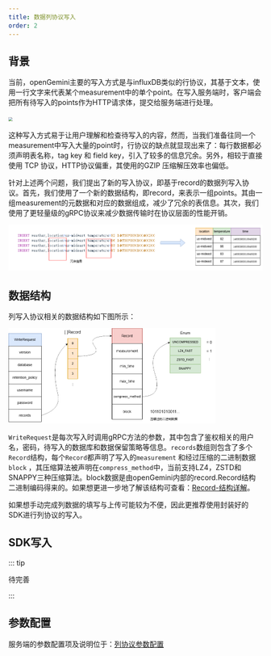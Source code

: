 ```yaml
---
title: 数据列协议写入
order: 2
---
```


## 背景

当前，openGemini主要的写入方式是与influxDB类似的行协议，其基于文本，使用一行文字来代表某个measurement中的单个point。在写入服务端时，客户端会把所有待写入的points作为HTTP请求体，提交给服务端进行处理。

<img src="../../../../static/img/guide/write_data/line_protocol_one.png" style="zoom: 50%;" />

这种写入方式易于让用户理解和检查待写入的内容，然而，当我们准备往同一个measurement中写入大量的point时，行协议的缺点就显现出来了：每行数据都必须声明表名称，tag key 和 field key，引入了较多的信息冗余。另外，相较于直接使用 TCP 协议，HTTP协议偏重，其使用的GZIP 压缩解压效率也偏低。

针对上述两个问题，我们提出了新的写入协议，即基于record的数据列写入协议。首先，我们使用了一个新的数据结构，即record，来表示一组points。其由一组measurement的元数据和对应的数据组成，减少了冗余的表信息。其次，我们使用了更轻量级的gRPC协议来减少数据传输时在协议层面的性能开销。

<img src="../../../../static/img/guide/write_data/column-protocol-two.png" style="zoom: 50%;" />

## 数据结构
列写入协议相关的数据结构如下图所示：

<img src="../../../../static/img/guide/write_data/column-protocol-three.png" style="zoom: 50%;" />

`WriteRequest`是每次写入时调用gRPC方法的参数，其中包含了鉴权相关的用户名，密码，待写入的数据库和数据保留策略等信息。`records`数组则包含了多个`Record`结构，每个`Record`都声明了写入的`measurement` 和经过压缩的二进制数据`block` ，其压缩算法被声明在`compress_method`中，当前支持LZ4，ZSTD和SNAPPY三种压缩算法。block数据是由openGemini内部的record.Record结构二进制编码得来的。如果想更进一步地了解该结构可查看：[Record-结构详解](https://github.com/openGemini/openGemini/wiki/Record-%E7%BB%93%E6%9E%84%E8%AF%A6%E8%A7%A3)。

如果想手动完成列数据的填写与上传可能较为不便，因此更推荐使用封装好的SDK进行列协议的写入。

## SDK写入
::: tip

待完善

:::

## 参数配置
服务端的参数配置项及说明位于：[列协议参数配置](https://docs.opengemini.org/zh/guide/reference/configurations.html#record-write)